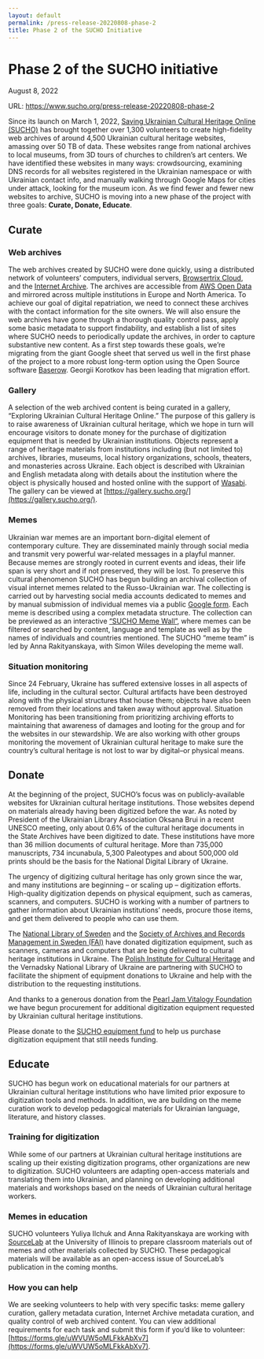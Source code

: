 ```yaml
---
layout: default
permalink: /press-release-20220808-phase-2   
title: Phase 2 of the SUCHO Initiative
---
```

<base target="_blank">

# Phase 2 of the SUCHO initiative
August 8, 2022

URL: https://www.sucho.org/press-release-20220808-phase-2

Since its launch on March 1, 2022, [Saving Ukrainian Cultural Heritage Online (SUCHO)](https://www.sucho.org/) has brought together over 1,300 volunteers to create high-fidelity web archives of around 4,500 Ukrainian cultural heritage websites, amassing over 50 TB of data. These websites range from national archives to local museums, from 3D tours of churches to children’s art centers. We have identified these websites in many ways: crowdsourcing, examining DNS records for all websites registered in the Ukrainian namespace or with Ukrainian contact info, and manually walking through Google Maps for cities under attack, looking for the museum icon. As we find fewer and fewer new websites to archive, SUCHO is moving into a new phase of the project with three goals: **Curate, Donate, Educate**.

## Curate
### Web archives
The web archives created by SUCHO were done quickly, using a distributed network of volunteers’ computers, individual servers, [Browsertrix Cloud](https://browsertrix.cloud/), and the [Internet Archive](https://archive.org/web/). The archives are accessible from [AWS Open Data](https://registry.opendata.aws/sucho/) and mirrored across multiple institutions in Europe and North America. To achieve our goal of digital repatriation, we need to connect these archives with the contact information for the site owners. We will also ensure the web archives have gone through a thorough quality control pass, apply some basic metadata to support findability, and establish a list of sites where SUCHO needs to periodically update the archives, in order to capture substantive new content. As a first step towards these goals, we’re migrating from the giant Google sheet that served us well in the first phase of the project to a more robust long-term option using the Open Source software [Baserow](https://baserow.io/). Georgii Korotkov has been leading that migration effort.

### Gallery
A selection of the web archived content is being curated in a gallery, “Exploring Ukrainian Cultural Heritage Online.” The purpose of this gallery is to raise awareness of Ukrainian cultural heritage, which we hope in turn will encourage visitors to donate money for the purchase of digitization equipment that is needed by Ukrainian institutions. Objects represent a range of heritage materials from institutions including (but not limited to) archives, libraries, museums, local history organizations, schools, theaters, and monasteries across Ukraine. Each object is described with Ukrainian and English metadata along with details about the institution where the object is physically housed and hosted online with the support of [Wasabi](https://wasabi.com/). The gallery can be viewed at [https://gallery.sucho.org/](https://gallery.sucho.org/).

### Memes
Ukrainian war memes are an important born-digital element of contemporary culture. They are disseminated mainly through social media and transmit very powerful war-related messages in a playful manner. Because memes are strongly rooted in current events and ideas, their life span is very short and if not preserved, they will be lost. To preserve this cultural phenomenon SUCHO has begun building an archival collection of visual internet memes related to the Russo-Ukrainian war. The collecting is carried out by harvesting social media accounts dedicated to memes and by manual submission of individual memes via a public [Google form](https://docs.google.com/forms/d/e/1FAIpQLSdhi-nky_fICuBD-HKaGsQi_ezukKtU3oVeMulMg0Ra8TCnvw/viewform). Each meme is described using a complex metadata structure. The collection can be previewed as an interactive [“SUCHO Meme Wall”](https://memes.sucho.org/), where memes can be filtered or searched by content, language and template as well as by the names of individuals and countries mentioned. The SUCHO “meme team” is led by Anna Rakityanskaya, with Simon Wiles developing the meme wall.

### Situation monitoring
Since 24 February, Ukraine has suffered extensive losses in all aspects of life, including in the cultural sector. Cultural artifacts have been destroyed along with the physical structures that house them; objects have also been removed from their locations and taken away without approval. Situation Monitoring has been transitioning from prioritizing archiving efforts to maintaining that awareness of damages and looting for the group and for the websites in our stewardship. We are also working with other groups monitoring the movement of Ukrainian cultural heritage to make sure the country’s cultural heritage is not lost to war by digital–or physical means.

## Donate
At the beginning of the project, SUCHO’s focus was on publicly-available websites for Ukrainian cultural heritage institutions. Those websites depend on materials already having been digitized before the war. As noted by President of the Ukrainian Library Association Oksana Brui in a recent UNESCO meeting, only about 0.6% of the cultural heritage documents in the State Archives have been digitized to date. These institutions have more than 36 million documents of cultural heritage. More than 735,000 manuscripts, 734 incunabula, 5,300 Paleotypes and about 500,000 old prints should be the basis for the National Digital Library of Ukraine.

The urgency of digitizing cultural heritage has only grown since the war, and many institutions are beginning – or scaling up – digitization efforts. High-quality digitization depends on physical equipment, such as cameras, scanners, and computers. SUCHO is working with a number of partners to gather information about Ukrainian institutions’ needs, procure those items, and get them delivered to people who can use them.

The [National Library of Sweden](https://www.kb.se/in-english.html) and the [Society of Archives and Records Management in Sweden (FAI)](https://fai.nu/summary-in-english/) have donated digitization equipment, such as scanners, cameras and computers that are being delivered to cultural heritage institutions in Ukraine. The [Polish Institute for Cultural Heritage](https://nid.pl/) and the Vernadsky National Library of Ukraine are partnering with SUCHO to facilitate the shipment of equipment donations to Ukraine and help with the distribution to the requesting institutions.

And thanks to a generous donation from the [Pearl Jam Vitalogy Foundation](https://pearljam.com/vitalogy/news/dziekuje-polsko) we have begun procurement for additional digitization equipment requested by Ukrainian cultural heritage institutions.

Please donate to the [SUCHO equipment fund](https://opencollective.com/sucho/projects/equipment) to help us purchase digitization equipment that still needs funding.

## Educate
SUCHO has begun work on educational materials for our partners at Ukrainian cultural heritage institutions who have limited prior exposure to digitization tools and methods. In addition, we are building on the meme curation work to develop pedagogical materials for Ukrainian language, literature, and history classes.

### Training for digitization
While some of our partners at Ukrainian cultural heritage institutions are scaling up their existing digitization programs, other organizations are new to digitization. SUCHO volunteers are adapting open-access materials and translating them into Ukrainian, and planning on developing additional materials and workshops based on the needs of Ukrainian cultural heritage workers.

### Memes in education
SUCHO volunteers Yuliya Ilchuk and Anna Rakityanskaya are working with [SourceLab](https://iopn.library.illinois.edu/journals/sourcelab) at the University of Illinois to prepare classroom materials out of memes and other materials collected by SUCHO. These pedagogical materials will be available as an open-access issue of SourceLab’s publication in the coming months.

### How you can help
We are seeking volunteers to help with very specific tasks: meme gallery curation, gallery metadata curation, Internet Archive metadata curation, and quality control of web archived content. You can view additional requirements for each task and submit this form if you’d like to volunteer: [https://forms.gle/uWVUW5oMLFkkAbXv7](https://forms.gle/uWVUW5oMLFkkAbXv7).
